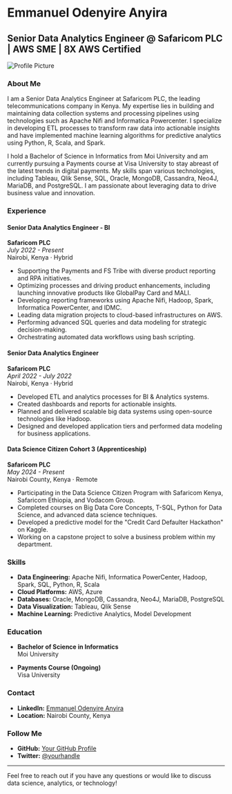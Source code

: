 # Emmanuel Odenyire Anyira

## Senior Data Analytics Engineer @ Safaricom PLC | AWS SME | 8X AWS Certified

![Profile Picture](https://via.placeholder.com/150) <!-- Replace with your actual profile picture URL -->

### About Me

I am a Senior Data Analytics Engineer at Safaricom PLC, the leading telecommunications company in Kenya. My expertise lies in building and maintaining data collection systems and processing pipelines using technologies such as Apache Nifi and Informatica Powercenter. I specialize in developing ETL processes to transform raw data into actionable insights and have implemented machine learning algorithms for predictive analytics using Python, R, Scala, and Spark.

I hold a Bachelor of Science in Informatics from Moi University and am currently pursuing a Payments course at Visa University to stay abreast of the latest trends in digital payments. My skills span various technologies, including Tableau, Qlik Sense, SQL, Oracle, MongoDB, Cassandra, Neo4J, MariaDB, and PostgreSQL. I am passionate about leveraging data to drive business value and innovation.

### Experience

#### Senior Data Analytics Engineer - BI
**Safaricom PLC**  
*July 2022 - Present*  
Nairobi, Kenya · Hybrid

- Supporting the Payments and FS Tribe with diverse product reporting and RPA initiatives.
- Optimizing processes and driving product enhancements, including launching innovative products like GlobalPay Card and MALI.
- Developing reporting frameworks using Apache Nifi, Hadoop, Spark, Informatica PowerCenter, and IDMC.
- Leading data migration projects to cloud-based infrastructures on AWS.
- Performing advanced SQL queries and data modeling for strategic decision-making.
- Orchestrating automated data workflows using bash scripting.

#### Senior Data Analytics Engineer
**Safaricom PLC**  
*April 2022 - July 2022*  
Nairobi, Kenya · Hybrid

- Developed ETL and analytics processes for BI & Analytics systems.
- Created dashboards and reports for actionable insights.
- Planned and delivered scalable big data systems using open-source technologies like Hadoop.
- Designed and developed application tiers and performed data modeling for business applications.

#### Data Science Citizen Cohort 3 (Apprenticeship)
**Safaricom PLC**  
*May 2024 - Present*  
Nairobi County, Kenya · Remote

- Participating in the Data Science Citizen Program with Safaricom Kenya, Safaricom Ethiopia, and Vodacom Group.
- Completed courses on Big Data Core Concepts, T-SQL, Python for Data Science, and advanced data science techniques.
- Developed a predictive model for the "Credit Card Defaulter Hackathon" on Kaggle.
- Working on a capstone project to solve a business problem within my department.

### Skills

- **Data Engineering:** Apache Nifi, Informatica PowerCenter, Hadoop, Spark, SQL, Python, R, Scala
- **Cloud Platforms:** AWS, Azure
- **Databases:** Oracle, MongoDB, Cassandra, Neo4J, MariaDB, PostgreSQL
- **Data Visualization:** Tableau, Qlik Sense
- **Machine Learning:** Predictive Analytics, Model Development

### Education

- **Bachelor of Science in Informatics**  
  Moi University

- **Payments Course (Ongoing)**  
  Visa University

### Contact

- **LinkedIn:** [Emmanuel Odenyire Anyira](https://www.linkedin.com/in/emmanuel-odenyire-anyira)  
- **Location:** Nairobi County, Kenya

### Follow Me

- **GitHub:** [Your GitHub Profile](https://github.com/yourusername) <!-- Replace with your actual GitHub profile URL -->
- **Twitter:** [@yourhandle](https://twitter.com/yourhandle) <!-- Replace with your actual Twitter handle -->

---

Feel free to reach out if you have any questions or would like to discuss data science, analytics, or technology!


